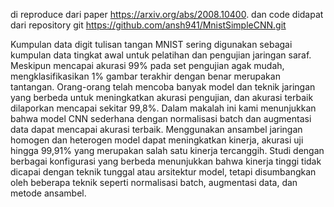 di reproduce dari paper https://arxiv.org/abs/2008.10400.
dan code didapat dari repository git https://github.com/ansh941/MnistSimpleCNN.git

Kumpulan data digit tulisan tangan MNIST sering digunakan sebagai kumpulan data tingkat awal untuk pelatihan dan pengujian jaringan saraf.
Meskipun mencapai akurasi 99% pada set pengujian agak mudah, mengklasifikasikan 1% gambar terakhir dengan benar merupakan tantangan.
Orang-orang telah mencoba banyak model dan teknik jaringan yang berbeda untuk meningkatkan akurasi pengujian, dan akurasi terbaik
dilaporkan mencapai sekitar 99,8%. Dalam makalah ini kami menunjukkan bahwa model CNN sederhana dengan normalisasi batch
dan augmentasi data dapat mencapai akurasi terbaik. Menggunakan ansambel jaringan homogen dan heterogen
model dapat meningkatkan kinerja, akurasi uji hingga 99,91% yang merupakan salah satu kinerja tercanggih.
Studi dengan berbagai konfigurasi yang berbeda menunjukkan bahwa kinerja tinggi tidak dicapai dengan teknik tunggal
atau arsitektur model, tetapi disumbangkan oleh beberapa teknik seperti normalisasi batch, augmentasi data, dan
metode ansambel.
